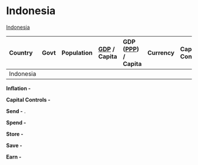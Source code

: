 # Indonesia

[Indonesia](https://en.wikipedia.org/wiki/Indonesia) 

| **Country** | Govt | Population | [GDP](https://en.wikipedia.org/wiki/Gross_domestic_product) / Capita | GDP \([PPP](https://en.wikipedia.org/wiki/Purchasing_power_parity)\) / Capita | Currency | Capital Controls |
| :--- | :--- | :--- | :--- | :--- | :--- | :--- |
| Indonesia |  |  |  |  |  |  |

**Inflation -** 

**Capital Controls -** 

**Send -** . 

**Spend -** 

**Store -** 

**Save -** 

**Earn -**

